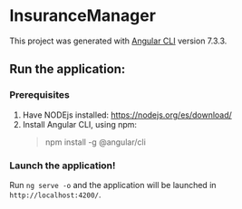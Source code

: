 # InsuranceManager

This project was generated with [Angular CLI](https://github.com/angular/angular-cli) version 7.3.3.

## Run the application:

### Prerequisites

1. Have NODEjs installed: https://nodejs.org/es/download/
2. Install Angular CLI, using npm:
    > npm install -g @angular/cli

### Launch the application!

Run `ng serve -o` and the application will be launched in `http://localhost:4200/`. 
